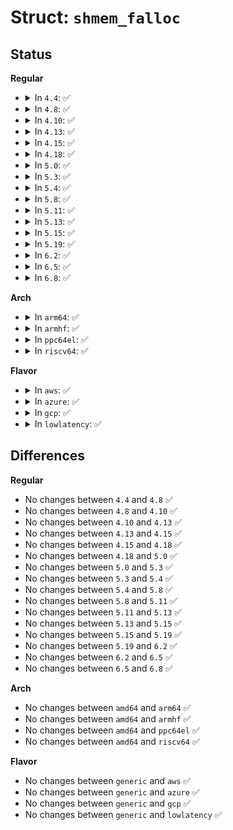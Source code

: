 # Struct: <code>shmem_falloc</code>

## Status
<b>Regular</b>
<ul>
<li>
<details>
<summary>In <code>4.4</code>: ✅</summary>

```c
struct shmem_falloc {
    wait_queue_head_t *waitq;
    long unsigned int start;
    long unsigned int next;
    long unsigned int nr_falloced;
    long unsigned int nr_unswapped;
};
```
</details>
</li>
<li>
<details>
<summary>In <code>4.8</code>: ✅</summary>

```c
struct shmem_falloc {
    wait_queue_head_t *waitq;
    long unsigned int start;
    long unsigned int next;
    long unsigned int nr_falloced;
    long unsigned int nr_unswapped;
};
```
</details>
</li>
<li>
<details>
<summary>In <code>4.10</code>: ✅</summary>

```c
struct shmem_falloc {
    wait_queue_head_t *waitq;
    long unsigned int start;
    long unsigned int next;
    long unsigned int nr_falloced;
    long unsigned int nr_unswapped;
};
```
</details>
</li>
<li>
<details>
<summary>In <code>4.13</code>: ✅</summary>

```c
struct shmem_falloc {
    wait_queue_head_t *waitq;
    long unsigned int start;
    long unsigned int next;
    long unsigned int nr_falloced;
    long unsigned int nr_unswapped;
};
```
</details>
</li>
<li>
<details>
<summary>In <code>4.15</code>: ✅</summary>

```c
struct shmem_falloc {
    wait_queue_head_t *waitq;
    long unsigned int start;
    long unsigned int next;
    long unsigned int nr_falloced;
    long unsigned int nr_unswapped;
};
```
</details>
</li>
<li>
<details>
<summary>In <code>4.18</code>: ✅</summary>

```c
struct shmem_falloc {
    wait_queue_head_t *waitq;
    long unsigned int start;
    long unsigned int next;
    long unsigned int nr_falloced;
    long unsigned int nr_unswapped;
};
```
</details>
</li>
<li>
<details>
<summary>In <code>5.0</code>: ✅</summary>

```c
struct shmem_falloc {
    wait_queue_head_t *waitq;
    long unsigned int start;
    long unsigned int next;
    long unsigned int nr_falloced;
    long unsigned int nr_unswapped;
};
```
</details>
</li>
<li>
<details>
<summary>In <code>5.3</code>: ✅</summary>

```c
struct shmem_falloc {
    wait_queue_head_t *waitq;
    long unsigned int start;
    long unsigned int next;
    long unsigned int nr_falloced;
    long unsigned int nr_unswapped;
};
```
</details>
</li>
<li>
<details>
<summary>In <code>5.4</code>: ✅</summary>

```c
struct shmem_falloc {
    wait_queue_head_t *waitq;
    long unsigned int start;
    long unsigned int next;
    long unsigned int nr_falloced;
    long unsigned int nr_unswapped;
};
```
</details>
</li>
<li>
<details>
<summary>In <code>5.8</code>: ✅</summary>

```c
struct shmem_falloc {
    wait_queue_head_t *waitq;
    long unsigned int start;
    long unsigned int next;
    long unsigned int nr_falloced;
    long unsigned int nr_unswapped;
};
```
</details>
</li>
<li>
<details>
<summary>In <code>5.11</code>: ✅</summary>

```c
struct shmem_falloc {
    wait_queue_head_t *waitq;
    long unsigned int start;
    long unsigned int next;
    long unsigned int nr_falloced;
    long unsigned int nr_unswapped;
};
```
</details>
</li>
<li>
<details>
<summary>In <code>5.13</code>: ✅</summary>

```c
struct shmem_falloc {
    wait_queue_head_t *waitq;
    long unsigned int start;
    long unsigned int next;
    long unsigned int nr_falloced;
    long unsigned int nr_unswapped;
};
```
</details>
</li>
<li>
<details>
<summary>In <code>5.15</code>: ✅</summary>

```c
struct shmem_falloc {
    wait_queue_head_t *waitq;
    long unsigned int start;
    long unsigned int next;
    long unsigned int nr_falloced;
    long unsigned int nr_unswapped;
};
```
</details>
</li>
<li>
<details>
<summary>In <code>5.19</code>: ✅</summary>

```c
struct shmem_falloc {
    wait_queue_head_t *waitq;
    long unsigned int start;
    long unsigned int next;
    long unsigned int nr_falloced;
    long unsigned int nr_unswapped;
};
```
</details>
</li>
<li>
<details>
<summary>In <code>6.2</code>: ✅</summary>

```c
struct shmem_falloc {
    wait_queue_head_t *waitq;
    long unsigned int start;
    long unsigned int next;
    long unsigned int nr_falloced;
    long unsigned int nr_unswapped;
};
```
</details>
</li>
<li>
<details>
<summary>In <code>6.5</code>: ✅</summary>

```c
struct shmem_falloc {
    wait_queue_head_t *waitq;
    long unsigned int start;
    long unsigned int next;
    long unsigned int nr_falloced;
    long unsigned int nr_unswapped;
};
```
</details>
</li>
<li>
<details>
<summary>In <code>6.8</code>: ✅</summary>

```c
struct shmem_falloc {
    wait_queue_head_t *waitq;
    long unsigned int start;
    long unsigned int next;
    long unsigned int nr_falloced;
    long unsigned int nr_unswapped;
};
```
</details>
</li>
</ul>
<b>Arch</b>
<ul>
<li>
<details>
<summary>In <code>arm64</code>: ✅</summary>

```c
struct shmem_falloc {
    wait_queue_head_t *waitq;
    long unsigned int start;
    long unsigned int next;
    long unsigned int nr_falloced;
    long unsigned int nr_unswapped;
};
```
</details>
</li>
<li>
<details>
<summary>In <code>armhf</code>: ✅</summary>

```c
struct shmem_falloc {
    wait_queue_head_t *waitq;
    long unsigned int start;
    long unsigned int next;
    long unsigned int nr_falloced;
    long unsigned int nr_unswapped;
};
```
</details>
</li>
<li>
<details>
<summary>In <code>ppc64el</code>: ✅</summary>

```c
struct shmem_falloc {
    wait_queue_head_t *waitq;
    long unsigned int start;
    long unsigned int next;
    long unsigned int nr_falloced;
    long unsigned int nr_unswapped;
};
```
</details>
</li>
<li>
<details>
<summary>In <code>riscv64</code>: ✅</summary>

```c
struct shmem_falloc {
    wait_queue_head_t *waitq;
    long unsigned int start;
    long unsigned int next;
    long unsigned int nr_falloced;
    long unsigned int nr_unswapped;
};
```
</details>
</li>
</ul>
<b>Flavor</b>
<ul>
<li>
<details>
<summary>In <code>aws</code>: ✅</summary>

```c
struct shmem_falloc {
    wait_queue_head_t *waitq;
    long unsigned int start;
    long unsigned int next;
    long unsigned int nr_falloced;
    long unsigned int nr_unswapped;
};
```
</details>
</li>
<li>
<details>
<summary>In <code>azure</code>: ✅</summary>

```c
struct shmem_falloc {
    wait_queue_head_t *waitq;
    long unsigned int start;
    long unsigned int next;
    long unsigned int nr_falloced;
    long unsigned int nr_unswapped;
};
```
</details>
</li>
<li>
<details>
<summary>In <code>gcp</code>: ✅</summary>

```c
struct shmem_falloc {
    wait_queue_head_t *waitq;
    long unsigned int start;
    long unsigned int next;
    long unsigned int nr_falloced;
    long unsigned int nr_unswapped;
};
```
</details>
</li>
<li>
<details>
<summary>In <code>lowlatency</code>: ✅</summary>

```c
struct shmem_falloc {
    wait_queue_head_t *waitq;
    long unsigned int start;
    long unsigned int next;
    long unsigned int nr_falloced;
    long unsigned int nr_unswapped;
};
```
</details>
</li>
</ul>

## Differences
<b>Regular</b>
<ul>
<li>
No changes between <code>4.4</code> and <code>4.8</code> ✅
</li>
<li>
No changes between <code>4.8</code> and <code>4.10</code> ✅
</li>
<li>
No changes between <code>4.10</code> and <code>4.13</code> ✅
</li>
<li>
No changes between <code>4.13</code> and <code>4.15</code> ✅
</li>
<li>
No changes between <code>4.15</code> and <code>4.18</code> ✅
</li>
<li>
No changes between <code>4.18</code> and <code>5.0</code> ✅
</li>
<li>
No changes between <code>5.0</code> and <code>5.3</code> ✅
</li>
<li>
No changes between <code>5.3</code> and <code>5.4</code> ✅
</li>
<li>
No changes between <code>5.4</code> and <code>5.8</code> ✅
</li>
<li>
No changes between <code>5.8</code> and <code>5.11</code> ✅
</li>
<li>
No changes between <code>5.11</code> and <code>5.13</code> ✅
</li>
<li>
No changes between <code>5.13</code> and <code>5.15</code> ✅
</li>
<li>
No changes between <code>5.15</code> and <code>5.19</code> ✅
</li>
<li>
No changes between <code>5.19</code> and <code>6.2</code> ✅
</li>
<li>
No changes between <code>6.2</code> and <code>6.5</code> ✅
</li>
<li>
No changes between <code>6.5</code> and <code>6.8</code> ✅
</li>
</ul>
<b>Arch</b>
<ul>
<li>
No changes between <code>amd64</code> and <code>arm64</code> ✅
</li>
<li>
No changes between <code>amd64</code> and <code>armhf</code> ✅
</li>
<li>
No changes between <code>amd64</code> and <code>ppc64el</code> ✅
</li>
<li>
No changes between <code>amd64</code> and <code>riscv64</code> ✅
</li>
</ul>
<b>Flavor</b>
<ul>
<li>
No changes between <code>generic</code> and <code>aws</code> ✅
</li>
<li>
No changes between <code>generic</code> and <code>azure</code> ✅
</li>
<li>
No changes between <code>generic</code> and <code>gcp</code> ✅
</li>
<li>
No changes between <code>generic</code> and <code>lowlatency</code> ✅
</li>
</ul>
